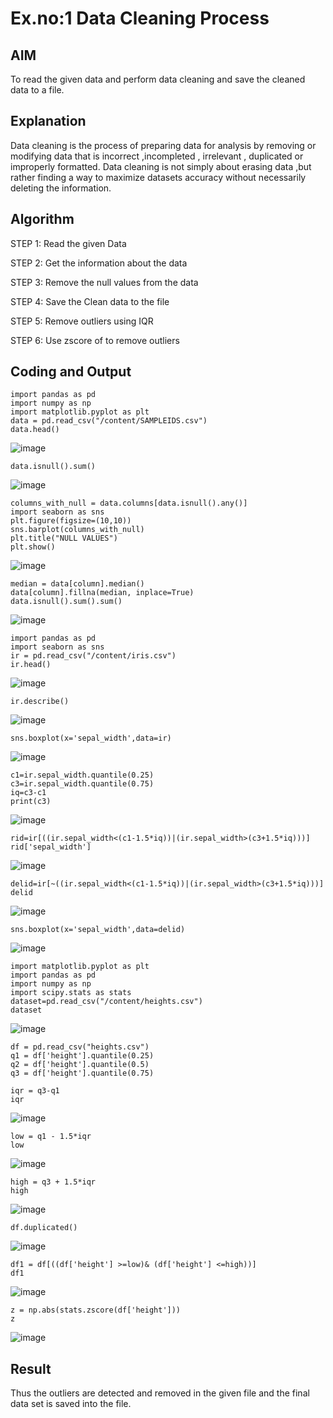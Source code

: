 # Ex.no:1 Data Cleaning Process

## AIM
To read the given data and perform data cleaning and save the cleaned data to a file.

## Explanation
Data cleaning is the process of preparing data for analysis by removing or modifying data that is incorrect ,incompleted , irrelevant , duplicated or improperly formatted. Data cleaning is not simply about erasing data ,but rather finding a way to maximize datasets accuracy without necessarily deleting the information.

## Algorithm
STEP 1: Read the given Data

STEP 2: Get the information about the data

STEP 3: Remove the null values from the data

STEP 4: Save the Clean data to the file

STEP 5: Remove outliers using IQR

STEP 6: Use zscore of to remove outliers

## Coding and Output
```
import pandas as pd
import numpy as np
import matplotlib.pyplot as plt
data = pd.read_csv("/content/SAMPLEIDS.csv")
data.head()
```
![image](https://github.com/22008837/exno1/assets/120194155/fd3c6cca-6e23-438e-9472-4023c2ff513f)
```
data.isnull().sum()
```
![image](https://github.com/22008837/exno1/assets/120194155/b96050db-2cd4-4d6e-9ff6-bb04b74253e0)
```
columns_with_null = data.columns[data.isnull().any()]
import seaborn as sns
plt.figure(figsize=(10,10))
sns.barplot(columns_with_null)
plt.title("NULL VALUES")
plt.show()
```
![image](https://github.com/22008837/exno1/assets/120194155/cc44b0eb-0cc9-47a6-8df0-0add6c14f39b)
```
median = data[column].median()
data[column].fillna(median, inplace=True)
data.isnull().sum().sum()
```
![image](https://github.com/22008837/exno1/assets/120194155/c2567409-7bb4-4705-a745-d32ab89ac972)
```
import pandas as pd
import seaborn as sns
ir = pd.read_csv("/content/iris.csv")
ir.head()
```
![image](https://github.com/22008837/exno1/assets/120194155/949772bd-ef88-46e0-a388-ffcdf6351721)
```
ir.describe()
```
![image](https://github.com/22008837/exno1/assets/120194155/19bf22a6-98a2-454e-911f-be7109a26e3c)
```
sns.boxplot(x='sepal_width',data=ir)
```
![image](https://github.com/22008837/exno1/assets/120194155/0ecdaa97-9e90-40df-8380-ebbfe2c00ffa)
```
c1=ir.sepal_width.quantile(0.25)
c3=ir.sepal_width.quantile(0.75)
iq=c3-c1
print(c3)
```
![image](https://github.com/22008837/exno1/assets/120194155/05fbd862-0405-40f9-9121-8f652eb4fc22)
```
rid=ir[((ir.sepal_width<(c1-1.5*iq))|(ir.sepal_width>(c3+1.5*iq)))]
rid['sepal_width']
```
![image](https://github.com/22008837/exno1/assets/120194155/b1305c3a-6017-46d7-8148-cf878315a59c)
```
delid=ir[~((ir.sepal_width<(c1-1.5*iq))|(ir.sepal_width>(c3+1.5*iq)))]
delid
```
![image](https://github.com/22008837/exno1/assets/120194155/bd0c8b26-f8a6-46f9-a2c4-1f9061f91423)
```
sns.boxplot(x='sepal_width',data=delid)
```
![image](https://github.com/22008837/exno1/assets/120194155/5f7abd44-3312-4223-ad6b-2a7da6f6dcbb)
```
import matplotlib.pyplot as plt
import pandas as pd
import numpy as np
import scipy.stats as stats
dataset=pd.read_csv("/content/heights.csv")
dataset
```
![image](https://github.com/22008837/exno1/assets/120194155/84673890-4b51-4655-a26b-f238734b4f4a)
```
df = pd.read_csv("heights.csv")
q1 = df['height'].quantile(0.25)
q2 = df['height'].quantile(0.5)
q3 = df['height'].quantile(0.75)
```
```
iqr = q3-q1
iqr
```
![image](https://github.com/22008837/exno1/assets/120194155/1a31fe0b-4acb-44c1-a638-1c680805b055)
```
low = q1 - 1.5*iqr
low
```
![image](https://github.com/22008837/exno1/assets/120194155/6366d5fd-75c8-4323-89f2-c083548b153b)
```
high = q3 + 1.5*iqr
high
```
![image](https://github.com/22008837/exno1/assets/120194155/b0109de2-e8c3-4232-ad79-da9868e577f5)
```
df.duplicated()
```
![image](https://github.com/22008837/exno1/assets/120194155/52013485-fb4e-4f90-9095-6f2d969abe58)
```
df1 = df[((df['height'] >=low)& (df['height'] <=high))]
df1
```
![image](https://github.com/22008837/exno1/assets/120194155/5ecb3cac-4e80-4715-be77-26efbd76e531)
```
z = np.abs(stats.zscore(df['height']))
z
```
![image](https://github.com/22008837/exno1/assets/120194155/e03d2f2e-536d-4d09-91a9-2a5941ae4bcd)

## Result
Thus the outliers are detected and removed in the given file and the final data set is saved into the file.
